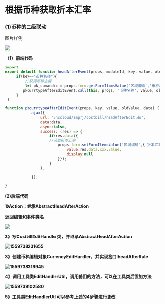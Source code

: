 # 根据币种获取折本汇率

### (1)币种的二级联动

图片样例

![](F:\图片存档\2019-06-05_191438.png)

**（1）前端代码**

```js
import ........ 
export default function headAfterEvent(props, moduleId, key, value, oldValue, newval) {
     if(key=="币种名称"){
         //获得币种主键
         let pk_cumandoc = props.form.getFormItemsValue('区域编码','币种名称').value;
		pkcurrtypeAfterEditEvent.call(this, props, '币种名称', value, oldValue, newval);
     }
 }

function pkcurrtypeAfterEditEvent(props, key, value, oldValue, data) {
			ajax({
				url: "/nccloud/zmprj/costbill/headAfterEdit.do",
				data:data,
				async:false,
				success: (res) => {
					if(res.data){
					//获取折本汇率
						props.form.setFormItemsValue('区域编码',{'折本汇率名称':{
							value:res.data.xxx.value,
							display:null
						}});
					}
				},
			
			});

}
```



**(2)后端代码**

**1》Action：继承AbstractHeadAfterAction<Object>**

返回编辑和事件类名

![](F:\图片存档\微信截图_20190605202646.png)

**2》写CostbillEditHandler类，并继承AbstractHeadAfterAction<Object>**

![1559738231655](F:\图片存档\1559738231655.png)

**3》创建币种编辑对象CurrencyEditHandler，并实现接口IheadAfterRule**

![1559738319945](F:\图片存档\1559738319945.png)

**4》调用工具类EditHandlerUtil，调用他们的方法，可以在工具类后面加方法**

![1559739102580](C:\Users\16619\AppData\Roaming\Typora\typora-user-images\1559739102580.png)

**5》工具类EditHandlerUtil可以参考上述的4步骤进行更改**

